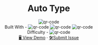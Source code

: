 <h1 align="center">Auto Type</h1>

<div align="center">
  <img src="https://gpx.ge/js/js/src/03_auto_type.gif" alt="qr-code" />
</div>

  <div align="center">
    Built With - <img src="https://img.shields.io/badge/-HTML-6abecd" alt="qr-code" />
  <img src="https://img.shields.io/badge/-CSS-3e54a3" alt="qr-code" />
  <img src="https://img.shields.io/badge/-JS-cf6390" alt="qr-code" />
  <br/>
    Difficulty - <img src="https://img.shields.io/badge/%202%20-junior-white?labelColor=aad742" alt="qr-code" />
  <br/>
    <a href="https://tsotneforester.github.io/Javascript/03_auto_type/" target="_blank">🖥️ View Demo</a>
    ·
    <a href="https://github.com/tsotneforester/Javascript/issues">🛠Submit Issue</a>

  </div>




<!-- ![html](https://img.shields.io/badge/-HTML-6abecd "image")
![css](https://img.shields.io/badge/-CSS-3e54a3 "image")
![js](https://img.shields.io/badge/-JS-cf6390 "image")
![react](https://img.shields.io/badge/-React-f4cf0c "image")
![api](https://img.shields.io/badge/-API-aad742 "image")
- Difficulty Level  
![newbie](https://img.shields.io/badge/%201%20-newbie-white?labelColor=6abecd "image")
![junior](https://img.shields.io/badge/%202%20-junior-white?labelColor=aad742 "image")
![intermediate](https://img.shields.io/badge/%203%20-intermediate-white?labelColor=f1b604 "image")
![advanced](https://img.shields.io/badge/%204%20-advanced-white?labelColor=bf4605 "image")
![guru](https://img.shields.io/badge/%205%20-guru-white?labelColor=ed2c49 "image") -->
